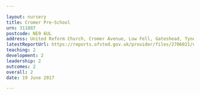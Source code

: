 ```yaml
---

layout: nursery
title: Cromer Pre-School
urn: 311887
postcode: NE9 6UL
address: United Reform Church, Cromer Avenue, Low Fell, Gateshead, Tyne and Wear, NE9 6UL
latestReportUrl: https://reports.ofsted.gov.uk/provider/files/2706021/urn/311887.pdf
teaching: 2
development: 2
leadership: 2
outcomes: 2
overall: 2
date: 19 June 2017

---
```

